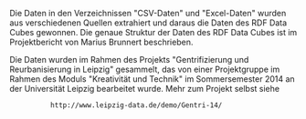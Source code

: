 Die Daten in den Verzeichnissen "CSV-Daten" und "Excel-Daten" wurden aus
verschiedenen Quellen extrahiert und daraus die Daten des RDF Data Cubes
gewonnen.  Die genaue Struktur der Daten des RDF Data Cubes ist im
Projektbericht von Marius Brunnert beschrieben. 

Die Daten wurden im Rahmen des Projekts "Gentrifizierung und Reurbanisierung in
Leipzig" gesammelt, das von einer Projektgruppe im Rahmen des Moduls
"Kreativität und Technik" im Sommersemester 2014 an der Universität Leipzig
bearbeitet wurde. Mehr zum Projekt selbst siehe

              http://www.leipzig-data.de/demo/Gentri-14/ 
